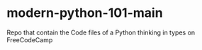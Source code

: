 # modern-python-101-main
Repo that contain the Code files of a Python thinking in types on FreeCodeCamp
